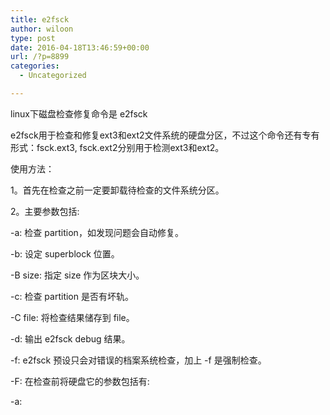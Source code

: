 ```yaml
---
title: e2fsck
author: wiloon
type: post
date: 2016-04-18T13:46:59+00:00
url: /?p=8899
categories:
  - Uncategorized

---
```

linux下磁盘检查修复命令是 e2fsck

e2fsck用于检查和修复ext3和ext2文件系统的硬盘分区，不过这个命令还有专有形式：fsck.ext3, fsck.ext2分别用于检测ext3和ext2。

使用方法：

1。首先在检查之前一定要卸载待检查的文件系统分区。

2。主要参数包括:

-a: 检查 partition，如发现问题会自动修复。

-b: 设定 superblock 位置。

-B size: 指定 size 作为区块大小。

-c: 检查 partition 是否有坏轨。

-C file: 将检查结果储存到 file。

-d: 输出 e2fsck debug 结果。

-f: e2fsck 预设只会对错误的档案系统检查，加上 -f 是强制检查。

-F: 在检查前将硬盘它的参数包括有:

-a: